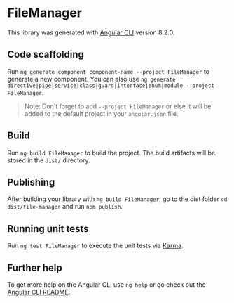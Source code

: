 # FileManager

This library was generated with [Angular CLI](https://github.com/angular/angular-cli) version 8.2.0.

## Code scaffolding

Run `ng generate component component-name --project FileManager` to generate a new component. You can also use `ng generate directive|pipe|service|class|guard|interface|enum|module --project FileManager`.
> Note: Don't forget to add `--project FileManager` or else it will be added to the default project in your `angular.json` file. 

## Build

Run `ng build FileManager` to build the project. The build artifacts will be stored in the `dist/` directory.

## Publishing

After building your library with `ng build FileManager`, go to the dist folder `cd dist/file-manager` and run `npm publish`.

## Running unit tests

Run `ng test FileManager` to execute the unit tests via [Karma](https://karma-runner.github.io).

## Further help

To get more help on the Angular CLI use `ng help` or go check out the [Angular CLI README](https://github.com/angular/angular-cli/blob/master/README.md).
